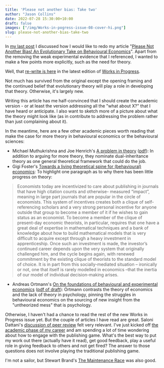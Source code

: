 ```yaml
---
title: 'Please not another bias: Take two'
author: "Jason Collins"
date: 2022-07-28 15:30:00+10:00
draft: false
images: ["/img/Works-in-pogress-issue-08-cover-hi.png"]
slug: please-not-another-bias-take-two
---
```


In [my last post](/please-not-another-bias-correcting-the-record/) I discussed how I would like to redo my article "[Please Not Another Bias! An Evolutionary Take on Behavioural Economics](/please-not-another-bias-an-evolutionary-take-on-behavioural-economics/)". Apart from the removing the weak experimental evidence that I referenced, I wanted to make a few points more explicitly, such as the need for theory.

Well, that [re-write is here](https://www.worksinprogress.co/issue/biases-the-wrong-model/) in the latest edition of [Works in Progress](https://www.worksinprogress.co).

Not much has survived from the original except the opening framing and the continued belief that evolutionary theory will play a role in developing that theory. Otherwise, it's largely new.

Writing this article has me half-convinced that I should create the academic version - or at least the version addressing all the "what about X?" that I have heard or anticipate. I also want to sketch more of a picture about what the theory might look like (as in contribute to addressing the problem rather than just complaining about it).

In the meantime, here are a few other academic pieces worth reading that make the case for more theory in behavioural economics or the behavioural sciences:

- Michael Muthukrishna and Joe Henrich's [A problem in theory](https://doi.org/10.1038/s41562-018-0522-1) ([pdf](https://michael.muthukrishna.com/wp-content/uploads/2019/02/Muthukrishna-A-problem-in-theory.pdf)): In addition to arguing for more theory, they nominate dual-inheritance theory as one general theoretical framework that could do the job.
- Gigi Foster's [Towards a living theoretical spine for (behavioural) economics](https://sabeconomics.org/wordpress/wp-content/uploads/JBEP-2-1-11.pdf): To highlight one paragraph as to why there has been little progress on theory:

> Economists today are incentivized to care about publishing in journals that have high citation counts and otherwise- measured “impact”, meaning in large part journals that are popular in the circle of economists. This system of incentives creates both a clique of self-referencing scholars and a very strong personal incentive for anyone outside that group to become a member of it if he wishes to gain status as an economist. To become a member of the clique of present-day economic theorists, in particular, requires that one have a great deal of expertise in mathematical techniques and a bank of knowledge about how to build mathematical models that is very difficult to acquire except through a heavy investment in apprenticeship. Once such an investment is made, the investor’s continued career depends upon the very system that originally challenged him, and the cycle begins again, with renewed commitment by the existing clique of theorists to the standard model of choice. It is in part from this socially-mediated situation – ironically or not, one that itself is rarely modelled in economics –that the inertia of our model of individual decision-making arises.

- Andreas Ortmann's [On the foundations of behavioural and experimental economics](https://doi.org/10.4337/9781788974462.00013) ([pdf of draft](https://deliverypdf.ssrn.com/delivery.php?ID=199020086001027022121011113121124099104015006077091033071072022106071085067003069103097114000125006036111066127065071127071125062015046052031093100127019004071096048075035099084089119071087068000101080108076007082086006099120105101116125103070095097&EXT=pdf&INDEX=TRUE)): Ortmann contrasts the theory of economics and the lack of theory in psychology, pinning the struggles in behavioural economics on the sourcing of new insight from the "untheorized mess" that is psychology.

Otherwise, I haven't had a chance to read the rest of the new Works in Progress issue yet. But the couple of articles I have read are great. Saloni Dattani's [discussion of peer review](https://www.worksinprogress.co/issue/real-peer-review/) felt very relevant. I've just kicked off [the academic phase of my career](/the-academic-experiment/) and am spending a lot of time wondering about how to engage with the publishing game. What's the best way to put my work out there (actually have it read), get good feedback, play a useful role in giving feedback to others and not get fired? The answer to those questions does not involve playing the traditional publishing game.

I'm not a sailor, but Stewart Brand's [The Maintenance Race](https://www.worksinprogress.co/issue/the-maintenance-race/) was also good.
